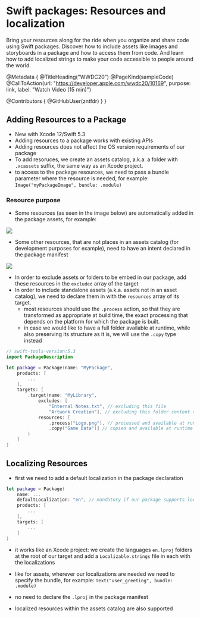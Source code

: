 # Swift packages: Resources and localization

Bring your resources along for the ride when you organize and share code using Swift packages. Discover how to include assets like images and storyboards in a package and how to access them from code. And learn how to add localized strings to make your code accessible to people around the world.

@Metadata {
   @TitleHeading("WWDC20")
   @PageKind(sampleCode)
   @CallToAction(url: "https://developer.apple.com/wwdc20/10169", purpose: link, label: "Watch Video (15 min)")

   @Contributors {
      @GitHubUser(zntfdr)
   }
}



## Adding Resources to a Package

- New with Xcode 12/Swift 5.3
- Adding resources to a package works with existing APIs
- Adding resources does not affect the OS version requirements of our package
- To add resoruces, we create an assets catalog, a.k.a. a folder with `.xcassets` suffix, the same way as an Xcode project.
- to access to the package resources, we need to pass a bundle parameter where the resource is needed, for example: `Image("myPackageImage", bundle: .module)` 

### Resource purpose

- Some resources (as seen in the image below) are automatically added in the package assets, for example:

![][clearResourcesImage]

- Some other resources, that are not places in an assets catalog (for development purposes for example), need to have an intent declared in the package manifest

![][ambiguousResourcesImage]

- In order to exclude assets or folders to be embed in our package, add these resources in the `excluded` array of the target
- In order to include standalone assets (a.k.a. assets not in an asset catalog), we need to declare them in with the `resources` array of its target.
  - most resources should use the `.process` action, so that they are transformed as appropriate at build time, the exact processing that depends on the platform for which the package is built.
  - in case we would like to have a full folder available at runtime, while also preserving its structure as it is, we will use the `.copy` type instead

```swift
// swift-tools-version:5.3
import PackageDescription

let package = Package(name: "MyPackage",
    products: [
        ...
    ],
    targets: [
        .target(name: "MyLibrary",
            excludes: [
                "Internal Notes.txt", // excluding this file
                "Artwork Creation"], // excluding this folder content on build time
            resources: [
                .process("Logo.png"), // processed and available at runtime
                .copy("Game Data")] // copied and available at runtime exactly as it is
        )
    ]
)
```

## Localizing Resources

- first we need to add a default localization in the package declaration

```swift
let package = Package(
    name: ...
    defaultLocalization: "en", // mandatory if our package supports localizations
    products: [
        ...
    ],
    targets: [
        ...
    ]
)
```

- it works like an Xcode project: we create the languages `en.lproj` folders at the root of our target and add a `Localizable.strings` file in each with the localizations

- like for assets, wherever our localizations are needed we need to specify the bundle, for example: `Text("user_greeting", bundle: .module)`

- no need to declare the `.lproj` in the package manifest
- localized resources within the assets catalog are also supported

[clearResourcesImage]: WWDC20-10169-clearResources
[ambiguousResourcesImage]: WWDC20-10169-ambiguousResources
